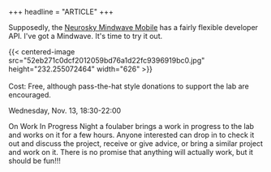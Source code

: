 +++
headline = "ARTICLE"
+++

Supposedly, the [Neurosky Mindwave Mobile](http://store.neurosky.com/products/mindwave-mobile) has a fairly flexible developer API. I've got a Mindwave. It's time to try it out.  
  
{{< centered-image src="52eb271c0dcf2012059bd76a1d22fc9396919bc0.jpg" height="232.255072464" width="626" >}}
</br>
</br>
Cost: Free, although pass-the-hat style donations to support the lab are encouraged.  
  
Wednesday, Nov. 13, 18:30-22:00  
  
On Work In Progress Night a foulaber brings a work in progress to the lab and works on it for a few hours. Anyone interested can drop in to check it out and discuss the project, receive or give advice, or bring a similar project and work on it. There is no promise that anything will actually work, but it should be fun!!!